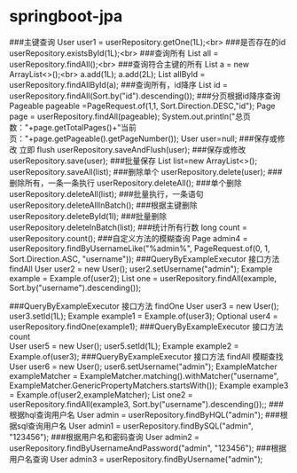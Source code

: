 # springboot-jpa

###主键查询
        User user1 = userRepository.getOne(1L);\<br> 
###是否存在的id
        userRepository.existsById(1L);\<br> 
###查询所有
    List<User> all = userRepository.findAll();\<br> 
###查询符合主键的所有
    List<Long> a = new ArrayList<>();\<br> 
    a.add(1L);
    a.add(2L);
    List<User> allById = userRepository.findAllById(a);
###查询所有，id降序
    List<User> id = userRepository.findAll(Sort.by("id").descending());
###分页根据id降序查询
    Pageable pageable =PageRequest.of(1,1, Sort.Direction.DESC,"id");
    Page<User> page = userRepository.findAll(pageable);
    System.out.println("总页数："+page.getTotalPages()+"当前页："+page.getPageable().getPageNumber());
    User user=null;
###保存或修改 立即 flush
    userRepository.saveAndFlush(user);
###保存或修改
    userRepository.save(user);
###批量保存
    List<User> list=new ArrayList<>();
    userRepository.saveAll(list);
###删除单个
    userRepository.delete(user);
###删除所有，一条一条执行
    userRepository.deleteAll();
###单个删除
    userRepository.deleteAll(list);
###批量执行，一条语句
    userRepository.deleteAllInBatch();
###根据主键删除
    userRepository.deleteById(1l);
###批量删除
    userRepository.deleteInBatch(list);
###统计所有行数
    long count = userRepository.count();
###自定义方法的模糊查询
    Page<User> admin4 = userRepository.findByUsernameLike("%admin%", PageRequest.of(0, 1, Sort.Direction.ASC, "username"));
###QueryByExampleExecutor 接口方法 findAll
    User user2 = new User();
    user2.setUsername("admin");
    Example<User> example = Example.of(user2);
    List<User> one = userRepository.findAll(example, Sort.by("username").descending());
    
###QueryByExampleExecutor 接口方法 findOne 
    User user3 = new User();
    user3.setId(1L);
    Example<User> example1 = Example.of(user3);
    Optional<User> user4 = userRepository.findOne(example1); 
###QueryByExampleExecutor 接口方法 count  
    User user5 = new User();
    user5.setId(1L);
    Example<User> example2 = Example.of(user3); 
###QueryByExampleExecutor 接口方法 findAll 模糊查找   
    User user6 = new User();
    user6.setUsername("admin");
    ExampleMatcher exampleMatcher = ExampleMatcher.matching().withMatcher("username", ExampleMatcher.GenericPropertyMatchers.startsWith());
    Example<User> example3 = Example.of(user2,exampleMatcher);
    List<User> one2 = userRepository.findAll(example3, Sort.by("username").descending());;
###根据hql查询用户名
    User admin = userRepository.findByHQL("admin");
###根据sql查询用户名
    User admin1 = userRepository.findBySQL("admin", "123456");
###根据用户名和密码查询
    User admin2 = userRepository.findByUsernameAndPassword("admin", "123456");
###根据用户名查询
    User admin3 = userRepository.findByUsername("admin");
